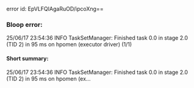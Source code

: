 error id: EpVLFQIAgaRuOD/ipcoXng==
### Bloop error:

25/06/17 23:54:36 INFO TaskSetManager: Finished task 0.0 in stage 2.0 (TID 2) in 95 ms on hpomen (executor driver) (1/1)
#### Short summary: 

25/06/17 23:54:36 INFO TaskSetManager: Finished task 0.0 in stage 2.0 (TID 2) in 95 ms on hpomen (ex...